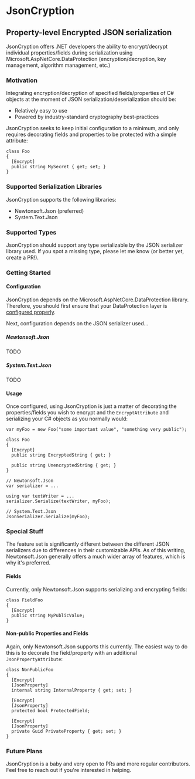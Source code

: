 # JsonCryption
## Property-level Encrypted JSON serialization
JsonCryption offers .NET developers the ability to encrypt/decrypt individual properties/fields during serialization using Microsoft.AspNetCore.DataProtection (encryption/decryption, key management, algorithm management, etc.)
### Motivation
Integrating encryption/decryption of specified fields/properties of C# objects at the moment of JSON serialization/deserialization should be:
- Relatively easy to use
- Powered by industry-standard cryptography best-practices

JsonCryption seeks to keep initial configuration to a minimum, and only requires decorating fields and properties to be protected with a simple attribute:
```
class Foo
{
  [Encrypt]
  public string MySecret { get; set; }
}
```

### Supported Serialization Libraries
JsonCryption supports the following libraries:
- Newtonsoft.Json (preferred)
- System.Text.Json

### Supported Types
JsonCryption should support any type serializable by the JSON serializer library used. If you spot a missing type, please let me know (or better yet, create a PR!).

### Getting Started
#### Configuration
JsonCryption depends on the Microsoft.AspNetCore.DataProtection library. Therefore, you should first ensure that your DataProtection layer is [configured properly](https://docs.microsoft.com/en-us/aspnet/core/security/data-protection/configuration/).

Next, configuration depends on the JSON serializer used...

##### Newtonsoft.Json
TODO

##### System.Text.Json
TODO

#### Usage
Once configured, using JsonCryption is just a matter of decorating the properties/fields you wish to encrypt and the `EncryptAttribute` and serializing your C# objects as you normally would:
```
var myFoo = new Foo("some important value", "something very public");

class Foo
{
  [Encrypt]
  public string EncryptedString { get; }
  
  public string UnencryptedString { get; }
}

// Newtonsoft.Json
var serializer = ...

using var textWriter = ...
serializer.Serialize(textWriter, myFoo);

// System.Text.Json
JsonSerializer.Serialize(myFoo);
```

### Special Stuff
The feature set is significantly different between the different JSON serializers due to differences in their customizable APIs. As of this writing, Newtonsoft.Json generally offers a much wider array of features, which is why it's preferred.

#### Fields
Currently, only Newtonsoft.Json supports serializing and encrypting fields:
```
class FieldFoo
{
  [Encrypt]
  public string MyPublicValue;
}
```

#### Non-public Properties and Fields
Again, only Newtonsoft.Json supports this currently. The easiest way to do this is to decorate the field/property with an additional `JsonPropertyAttribute`:
```
class NonPublicFoo
{
  [Encrypt]
  [JsonProperty]
  internal string InternalProperty { get; set; }
  
  [Encrypt]
  [JsonProperty]
  protected bool ProtectedField;
  
  [Encrypt]
  [JsonProperty]
  private Guid PrivateProperty { get; set; }
}
```

### Future Plans
JsonCryption is a baby and very open to PRs and more regular contributors. Feel free to reach out if you're interested in helping.

